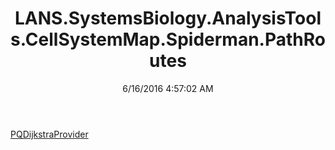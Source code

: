 ﻿---
title: LANS.SystemsBiology.AnalysisTools.CellSystemMap.Spiderman.PathRoutes
date: 6/16/2016 4:57:02 AM
---

[PQDijkstraProvider](T-LANS.SystemsBiology.AnalysisTools.CellSystemMap.Spiderman.PathRoutes.PQDijkstraProvider.html)
